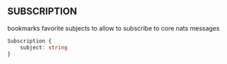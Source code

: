 ## SUBSCRIPTION

bookmarks favorite subjects to allow to subscribe to core nats messages

```typescript
Subscription {
	subject: string
}
```
